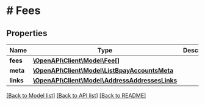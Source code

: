 # # Fees

## Properties

Name | Type | Description | Notes
------------ | ------------- | ------------- | -------------
**fees** | [**\OpenAPI\Client\Model\Fee[]**](Fee.md) |  | [optional]
**meta** | [**\OpenAPI\Client\Model\ListBpayAccountsMeta**](ListBpayAccountsMeta.md) |  | [optional]
**links** | [**\OpenAPI\Client\Model\AddressAddressesLinks**](AddressAddressesLinks.md) |  | [optional]

[[Back to Model list]](../../README.md#models) [[Back to API list]](../../README.md#endpoints) [[Back to README]](../../README.md)
